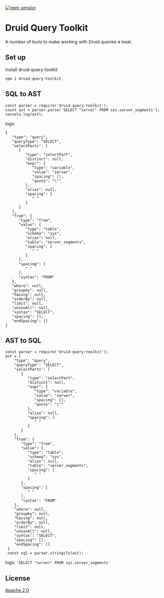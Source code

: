 [![npm version](https://badge.fury.io/js/druid-query-toolkit.svg)](//npmjs.com/package/druid-query-toolkit)

# Druid Query Toolkit

A number of tools to make working with Druid queries a treat.

## Set up 

install druid-query-toolkit

`npm i druid-query-toolkit`

## SQL to AST 

```
const parser = require('druid-query-toolkit');
cosnt ast = parser.parse('SELECT "server" FROM sys.server_segments');
console.log(ast);

```      

logs:

 ```
{
    "type": "query",
    "queryType": "SELECT",
    "selectParts": [
       {
          "type": "selectPart",
          "distinct": null,
          "expr": {
             "type": "variable",
             "value": "server",
             "spacing": [],
             "quote": "\""
          },
          "alias": null,
          "spacing": [
             " "
          ]
       }
    ],
    "from": {
       "type": "from",
       "value": {
          "type": "table",
          "schema": "sys",
          "alias": null,
          "table": "server_segments",
          "spacing": [
             " "
          ]
       },
       "spacing": [
          " "
       ],
       "syntax": "FROM"
    },
    "where": null,
    "groupby": null,
    "having": null,
    "orderBy": null,
    "limit": null,
    "unionAll": null,
    "syntax": "SELECT",
    "spacing": [],
    "endSpacing": []
}
```

## AST to SQL

```
const parser = require('druid-query-toolkit');
ast = {
    "type": "query",
    "queryType": "SELECT",
    "selectParts": [
       {
          "type": "selectPart",
          "distinct": null,
          "expr": {
             "type": "variable",
             "value": "server",
             "spacing": [],
             "quote": "\""
          },
          "alias": null,
          "spacing": [
             " "
          ]
       }
    ],
    "from": {
       "type": "from",
       "value": {
          "type": "table",
          "schema": "sys",
          "alias": null,
          "table": "server_segments",
          "spacing": [
             " "
          ]
       },
       "spacing": [
          " "
       ],
       "syntax": "FROM"
    },
    "where": null,
    "groupby": null,
    "having": null,
    "orderBy": null,
    "limit": null,
    "unionAll": null,
    "syntax": "SELECT",
    "spacing": [],
    "endSpacing": []
 }
 const sql = parser.stringify(ast);
```
logs: `'SELECT "server" FROM sys.server_segments'`

## License 

[Apache 2.0](LICENSE)
